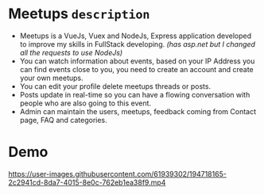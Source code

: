 # Meetups `description`

- Meetups is a VueJs, Vuex and NodeJs, Express application developed to improve my skills in FullStack developing. *(has asp.net but I changed all the requests to use NodeJs)*
- You can watch information about events, based on your IP Address you can find events close to you, you need to create an account and create your own meetups.
- You can edit your profile delete meetups threads or posts. 
- Posts update in real-time so you can have a flowing conversation with people who are also going to this event.
- Admin can maintain the users, meetups, feedback coming from Contact page, FAQ and categories.

# Demo


https://user-images.githubusercontent.com/61939302/194718165-2c2941cd-8da7-4015-8e0c-762eb1ea38f9.mp4

